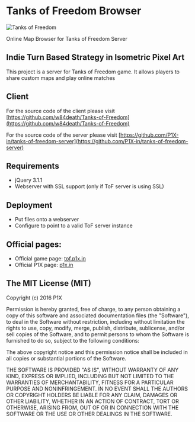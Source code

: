 # Tanks of Freedom Browser

![Tanks of Freedom](https://img.itch.io/aW1hZ2UvMTc3MDUvMjI3Mzk3LnBuZw==/original/jFFytG.png)

Online Map Browser for Tanks of Freedom Server

## Indie Turn Based Strategy in Isometric Pixel Art

This project is a server for Tanks of Freedom game. It allows players to share custom maps and play online matches

## Client

For the source code of the client please visit [https://github.com/w84death/Tanks-of-Freedom](https://github.com/w84death/Tanks-of-Freedom)

For the source code of the server please visit [https://github.com/P1X-in/tanks-of-freedom-server](https://github.com/P1X-in/tanks-of-freedom-server)

## Requirements

- jQuery 3.1.1
- Webserver with SSL support (only if ToF server is using SSL)

## Deployment

- Put files onto a webserver
- Configure to point to a valid ToF server instance

## Official pages:
- Official game page: [tof.p1x.in](http://tof.p1x.in)
- Official P1X page: [p1x.in](http://p1x.in)

## The MIT License (MIT)

Copyright (c) 2016 P1X

Permission is hereby granted, free of charge, to any person obtaining a copy
of this software and associated documentation files (the "Software"), to deal
in the Software without restriction, including without limitation the rights
to use, copy, modify, merge, publish, distribute, sublicense, and/or sell
copies of the Software, and to permit persons to whom the Software is
furnished to do so, subject to the following conditions:

The above copyright notice and this permission notice shall be included in
all copies or substantial portions of the Software.

THE SOFTWARE IS PROVIDED "AS IS", WITHOUT WARRANTY OF ANY KIND, EXPRESS OR
IMPLIED, INCLUDING BUT NOT LIMITED TO THE WARRANTIES OF MERCHANTABILITY,
FITNESS FOR A PARTICULAR PURPOSE AND NONINFRINGEMENT. IN NO EVENT SHALL THE
AUTHORS OR COPYRIGHT HOLDERS BE LIABLE FOR ANY CLAIM, DAMAGES OR OTHER
LIABILITY, WHETHER IN AN ACTION OF CONTRACT, TORT OR OTHERWISE, ARISING FROM,
OUT OF OR IN CONNECTION WITH THE SOFTWARE OR THE USE OR OTHER DEALINGS IN
THE SOFTWARE.

